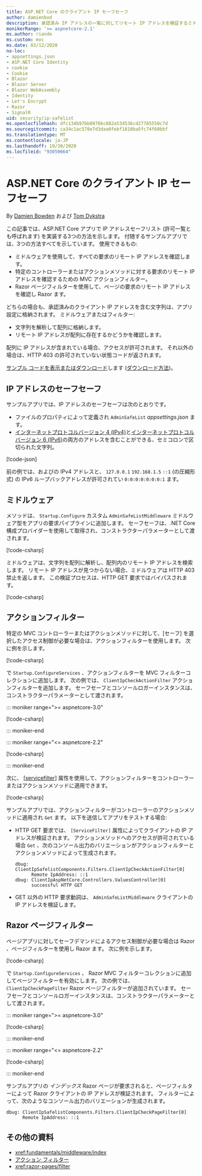 ```yaml
---
title: ASP.NET Core のクライアント IP セーフセーフ
author: damienbod
description: 承認済み IP アドレスの一覧に対してリモート IP アドレスを検証するミドルウェアまたはアクションフィルターを作成する方法について説明します。
monikerRange: '>= aspnetcore-2.1'
ms.author: riande
ms.custom: mvc
ms.date: 03/12/2020
no-loc:
- appsettings.json
- ASP.NET Core Identity
- cookie
- Cookie
- Blazor
- Blazor Server
- Blazor WebAssembly
- Identity
- Let's Encrypt
- Razor
- SignalR
uid: security/ip-safelist
ms.openlocfilehash: dfc134b97bb0976bc682a53d536cd27785550c7d
ms.sourcegitcommit: ca34c1ac578e7d3daa0febf1810ba5fc74f60bbf
ms.translationtype: MT
ms.contentlocale: ja-JP
ms.lasthandoff: 10/30/2020
ms.locfileid: "93059664"
---
```

# <a name="client-ip-safelist-for-aspnet-core"></a>ASP.NET Core のクライアント IP セーフセーフ

By [Damien Bowden](https://twitter.com/damien_bod) および [Tom Dykstra](https://github.com/tdykstra)
 
この記事では、ASP.NET Core アプリで IP アドレスセーフリスト (許可一覧とも呼ばれます) を実装する3つの方法を示します。 付随するサンプルアプリでは、3つの方法すべてを示しています。 使用できるもの:

* ミドルウェアを使用して、すべての要求のリモート IP アドレスを確認します。
* 特定のコントローラーまたはアクションメソッドに対する要求のリモート IP アドレスを確認するための MVC アクションフィルター。
* Razor ページフィルターを使用して、ページの要求のリモート IP アドレスを確認し Razor ます。

どちらの場合も、承認済みのクライアント IP アドレスを含む文字列は、アプリ設定に格納されます。 ミドルウェアまたはフィルター:

* 文字列を解析して配列に格納します。 
* リモート IP アドレスが配列に存在するかどうかを確認します。

配列に IP アドレスが含まれている場合、アクセスが許可されます。 それ以外の場合は、HTTP 403 の許可されていない状態コードが返されます。

[サンプル コードを表示またはダウンロード](https://github.com/dotnet/AspNetCore.Docs/tree/master/aspnetcore/security/ip-safelist/samples)します ([ダウンロード方法](xref:index#how-to-download-a-sample))。

## <a name="ip-address-safelist"></a>IP アドレスのセーフセーフ

サンプルアプリでは、IP アドレスのセーフセーフは次のとおりです。

* ファイルのプロパティによって定義され `AdminSafeList` *appsettings.json* ます。
* [インターネットプロトコルバージョン 4 (IPv4)](https://wikipedia.org/wiki/IPv4)と[インターネットプロトコルバージョン 6 (IPv6)](https://wikipedia.org/wiki/IPv6)の両方のアドレスを含むことができる、セミコロンで区切られた文字列。

[!code-json[](ip-safelist/samples/3.x/ClientIpAspNetCore/appsettings.json?range=1-3&highlight=2)]

前の例では、およびの IPv4 アドレスと、 `127.0.0.1` `192.168.1.5` `::1` (の圧縮形式) の IPv6 ループバックアドレスが許可されてい `0:0:0:0:0:0:0:1` ます。

## <a name="middleware"></a>ミドルウェア

メソッドは、 `Startup.Configure` カスタム `AdminSafeListMiddleware` ミドルウェア型をアプリの要求パイプラインに追加します。 セーフセーフは、.NET Core 構成プロバイダーを使用して取得され、コンストラクターパラメーターとして渡されます。

[!code-csharp[](ip-safelist/samples/3.x/ClientIpAspNetCore/Startup.cs?name=snippet_ConfigureAddMiddleware)]

ミドルウェアは、文字列を配列に解析し、配列内のリモート IP アドレスを検索します。 リモート IP アドレスが見つからない場合、ミドルウェアは HTTP 403 禁止を返します。 この検証プロセスは、HTTP GET 要求ではバイパスされます。

[!code-csharp[](ip-safelist/samples/Shared/ClientIpSafelistComponents/Middlewares/AdminSafeListMiddleware.cs?name=snippet_ClassOnly)]

## <a name="action-filter"></a>アクションフィルター

特定の MVC コントローラーまたはアクションメソッドに対して、[セーフ] を選択したアクセス制御が必要な場合は、アクションフィルターを使用します。 次に例を示します。

[!code-csharp[](ip-safelist/samples/Shared/ClientIpSafelistComponents/Filters/ClientIpCheckActionFilter.cs?name=snippet_ClassOnly)]

で `Startup.ConfigureServices` 、アクションフィルターを MVC フィルターコレクションに追加します。 次の例では、 `ClientIpCheckActionFilter` アクションフィルターを追加します。 セーフセーフとコンソールロガーインスタンスは、コンストラクターパラメーターとして渡されます。

::: moniker range=">= aspnetcore-3.0"

[!code-csharp[](ip-safelist/samples/3.x/ClientIpAspNetCore/Startup.cs?name=snippet_ConfigureServicesActionFilter)]

::: moniker-end

::: moniker range="<= aspnetcore-2.2"

[!code-csharp[](ip-safelist/samples/2.x/ClientIpAspNetCore/Startup.cs?name=snippet_ConfigureServicesActionFilter)]

::: moniker-end

次に、 [[servicefilter]](xref:Microsoft.AspNetCore.Mvc.ServiceFilterAttribute) 属性を使用して、アクションフィルターをコントローラーまたはアクションメソッドに適用できます。

[!code-csharp[](ip-safelist/samples/3.x/ClientIpAspNetCore/Controllers/ValuesController.cs?name=snippet_ActionFilter&highlight=1)]

サンプルアプリでは、アクションフィルターがコントローラーのアクションメソッドに適用され `Get` ます。 以下を送信してアプリをテストする場合:

* HTTP GET 要求では、 `[ServiceFilter]` 属性によってクライアントの IP アドレスが検証されます。 アクションメソッドへのアクセスが許可されている場合 `Get` 、次のコンソール出力のバリエーションがアクションフィルターとアクションメソッドによって生成されます。

    ```
    dbug: ClientIpSafelistComponents.Filters.ClientIpCheckActionFilter[0]
          Remote IpAddress: ::1
    dbug: ClientIpAspNetCore.Controllers.ValuesController[0]
          successful HTTP GET    
    ```

* GET 以外の HTTP 要求動詞は、 `AdminSafeListMiddleware` クライアントの IP アドレスを検証します。

## <a name="no-locrazor-pages-filter"></a>Razor ページフィルター

ページアプリに対してセーフデマンドによるアクセス制御が必要な場合は Razor 、ページフィルターを使用し Razor ます。 次に例を示します。

[!code-csharp[](ip-safelist/samples/Shared/ClientIpSafelistComponents/Filters/ClientIpCheckPageFilter.cs?name=snippet_ClassOnly)]

で `Startup.ConfigureServices` 、 Razor MVC フィルターコレクションに追加してページフィルターを有効にします。 次の例では、 `ClientIpCheckPageFilter` Razor ページフィルターが追加されています。 セーフセーフとコンソールロガーインスタンスは、コンストラクターパラメーターとして渡されます。

::: moniker range=">= aspnetcore-3.0"

[!code-csharp[](ip-safelist/samples/3.x/ClientIpAspNetCore/Startup.cs?name=snippet_ConfigureServicesPageFilter)]

::: moniker-end

::: moniker range="<= aspnetcore-2.2"

[!code-csharp[](ip-safelist/samples/2.x/ClientIpAspNetCore/Startup.cs?name=snippet_ConfigureServicesPageFilter)]

::: moniker-end

サンプルアプリの *インデックス* Razor ページが要求されると、ページフィルターによって Razor クライアントの IP アドレスが検証されます。 フィルターによって、次のようなコンソール出力のバリエーションが生成されます。

```
dbug: ClientIpSafelistComponents.Filters.ClientIpCheckPageFilter[0]
      Remote IpAddress: ::1
```

## <a name="additional-resources"></a>その他の資料

* <xref:fundamentals/middleware/index>
* [アクション フィルター](xref:mvc/controllers/filters#action-filters)
* <xref:razor-pages/filter>
